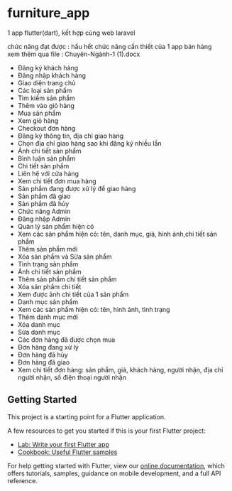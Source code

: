 # furniture_app

1 app flutter(dart), kết hợp cùng web laravel <br/>

chức năng đạt được : hầu hết chức năng cần thiết của 1 app bán hàng<br/>
xem thêm qua file : Chuyên-Ngành-1 (1).docx <br/>

-	Đăng ký khách hàng
-	Đăng nhập khách hàng
-	Giao diện trang chủ
-	Các loại sản phẩm
-	Tìm kiếm sản phẩm
-	Thêm vào giỏ hàng
-	Mua sản phẩm
-	Xem giỏ hàng
-	Checkout đơn hàng
-	Đăng ký thông tin, địa chỉ giao hàng
-	Chọn địa chỉ giao hàng sao khi đăng ký nhiều lần
-	Ảnh chi tiết sản phẩm
-	Bình luận sản phẩm
-	Chi tiết sản phẩm
-	Liên hệ với cửa hàng
-	Xem chi tiết đơn mua hàng
-	Sản phẩm đang được xử lý để giao hàng
-	Sản phẩm đã giao
-	Sản phẩm đã hủy
-	Chức năng Admin
-	Đăng nhập Admin
-	Quản lý sản phẩm hiện có
-	Xem các sản phẩm hiện có: tên, danh mục, giá, hình ảnh,chi tiết sản phẩm
-	Thêm sản phẩm mới
-	Xóa sản phẩm và Sửa sản phẩm
-	Tình trạng sản phẩm
-	Ảnh chi tiết sản phẩm
-	Thêm sản phẩm chi tiết sản phẩm
-	Xóa sản phẩm chi tiết
-	Xem được ảnh chi tiết của 1 sản phẩm
-	Danh mục sản phẩm
-	Xem các sản phẩm hiện có: tên, hình ảnh, tình trạng
-	Thêm danh mục mới
-	Xóa danh mục
-	Sửa danh mục
-	Các đơn hàng đã được chọn mua
-	Đơn hàng đang xử lý
-	Đơn hàng đã hủy
-	Đơn hàng đã giao
-	Xem chi tiết đơn hàng: sản phẩm, giá, khách hàng, người nhận, địa chỉ người nhận, số điện thoại người nhận 


## Getting Started

This project is a starting point for a Flutter application.

A few resources to get you started if this is your first Flutter project:

- [Lab: Write your first Flutter app](https://flutter.dev/docs/get-started/codelab)
- [Cookbook: Useful Flutter samples](https://flutter.dev/docs/cookbook)

For help getting started with Flutter, view our
[online documentation](https://flutter.dev/docs), which offers tutorials,
samples, guidance on mobile development, and a full API reference.
